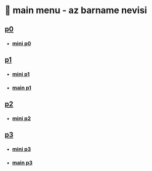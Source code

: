 # 🙂 main menu - az barname nevisi

## [p0](p0/)

- ### [mini p0](p0/mini/)

## [p1](p1/)

- ### [mini p1](p1/mini/)

- ### [main p1](p1/main/)

## [p2](p2/)

- ### [mini p2](p2/mini/)

## [p3](p3/)

- ### [mini p3](p3/mini/)
- ### [main p3](p3/main/)
